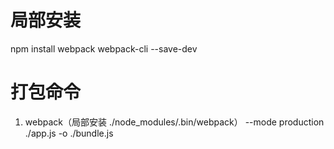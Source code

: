 # 局部安装
npm install webpack webpack-cli --save-dev
# 打包命令
1. webpack（局部安装 ./node_modules/.bin/webpack） --mode production ./app.js -o ./bundle.js
